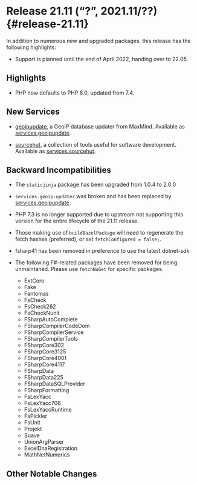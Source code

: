# Release 21.11 (“?”, 2021.11/??) {#release-21.11}

In addition to numerous new and upgraded packages, this release has the following highlights:

* Support is planned until the end of April 2022, handing over to 22.05.

## Highlights

* PHP now defaults to PHP 8.0, updated from 7.4.

## New Services

* [geoipupdate](https://github.com/maxmind/geoipupdate), a GeoIP
  database updater from MaxMind. Available as
  [services.geoipupdate](options.html#opt-services.geoipupdate.enable).

* [sourcehut](https://sr.ht), a collection of tools useful for software
  development. Available as
  [services.sourcehut](options.html#opt-services.sourcehut.enable).

## Backward Incompatibilities

* The `staticjinja` package has been upgraded from 1.0.4 to 2.0.0

* `services.geoip-updater` was broken and has been replaced by
  [services.geoipupdate](options.html#opt-services.geoipupdate.enable).

* PHP 7.3 is no longer supported due to upstream not supporting this
  version for the entire lifecycle of the 21.11 release.

* Those making use of `buildBazelPackage` will need to regenerate the fetch
  hashes (preferred), or set `fetchConfigured = false;`.

* fsharp41 has been removed in preference to use the latest dotnet-sdk

* The following F#-related packages have been removed for being unmaintaned.
  Please use `fetchNuGet` for specific packages.
  - ExtCore
  - Fake
  - Fantomas
  - FsCheck
  - FsCheck262
  - FsCheckNunit
  - FSharpAutoComplete
  - FSharpCompilerCodeDom
  - FSharpCompilerService
  - FSharpCompilerTools
  - FSharpCore302
  - FSharpCore3125
  - FSharpCore4001
  - FSharpCore4117
  - FSharpData
  - FSharpData225
  - FSharpDataSQLProvider
  - FSharpFormatting
  - FsLexYacc
  - FsLexYacc706
  - FsLexYaccRuntime
  - FsPickler
  - FsUnit
  - Projekt
  - Suave
  - UnionArgParser
  - ExcelDnaRegistration
  - MathNetNumerics

## Other Notable Changes
